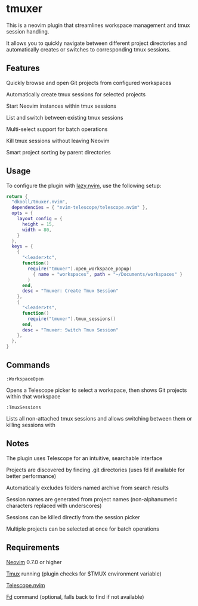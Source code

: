 # tmuxer

This is a neovim plugin that streamlines workspace management and tmux session handling.

It allows you to quickly navigate between different project directories and automatically creates or switches to corresponding tmux sessions.

## Features

Quickly browse and open Git projects from configured workspaces

Automatically create tmux sessions for selected projects

Start Neovim instances within tmux sessions

List and switch between existing tmux sessions

Multi-select support for batch operations

Kill tmux sessions without leaving Neovim

Smart project sorting by parent directories

## Usage

To configure the plugin with [lazy.nvim](https://github.com/folke/lazy.nvim), use the following setup:

```lua
return {
  "dkooll/tmuxer.nvim",
  dependencies = { "nvim-telescope/telescope.nvim" },
  opts = {
    layout_config = {
      height = 15,
      width = 80,
    }
  },
  keys = {
    {
      "<leader>tc",
      function()
        require("tmuxer").open_workspace_popup(
          { name = "workspaces", path = "~/Documents/workspaces" }
        )
      end,
      desc = "Tmuxer: Create Tmux Session"
    },
    {
      "<leader>ts",
      function()
        require("tmuxer").tmux_sessions()
      end,
      desc = "Tmuxer: Switch Tmux Session"
    },
  },
}
```

## Commands

`:WorkspaceOpen`

Opens a Telescope picker to select a workspace, then shows Git projects within that workspace

`:TmuxSessions`

Lists all non-attached tmux sessions and allows switching between them or killing sessions with <C-d>

## Notes

The plugin uses Telescope for an intuitive, searchable interface

Projects are discovered by finding .git directories (uses fd if available for better performance)

Automatically excludes folders named archive from search results

Session names are generated from project names (non-alphanumeric characters replaced with underscores)

Sessions can be killed directly from the session picker

Multiple projects can be selected at once for batch operations

## Requirements

[Neovim](https://neovim.io/) 0.7.0 or higher

[Tmux](https://github.com/tmux) running (plugin checks for $TMUX environment variable)

[Telescope.nvim](https://github.com/nvim-telescope/telescope.nvim)

[Fd](https://github.com/sharkdp/fd) command (optional, falls back to find if not available)
